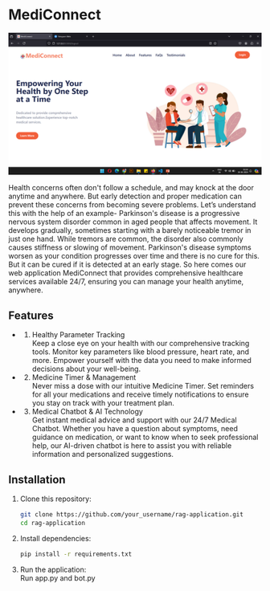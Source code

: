 # MediConnect

![Screenshot](img1.png)

Health concerns often don't follow a schedule, and may knock at the door anytime and anywhere. But early detection and proper medication can prevent these concerns from becoming severe problems. Let’s understand this with the help of an example- Parkinson's disease is a progressive nervous system disorder common in aged people that affects movement. It develops gradually, sometimes starting with a barely noticeable tremor in just one hand. While tremors are common, the disorder also commonly causes stiffness or slowing of movement. Parkinson's disease symptoms worsen as your condition progresses over time and there is no cure for this. But it can be cured if it is detected at an early stage. So here comes our web application MediConnect that provides comprehensive healthcare services available 24/7, ensuring you can manage your health anytime, anywhere.<br>



## Features
* 1. Healthy Parameter Tracking <br>
Keep a close eye on your health with our comprehensive tracking tools. Monitor key parameters like blood pressure, heart rate, and more. Empower yourself with the data you need to make informed decisions about your well-being.

* 2. Medicine Timer & Management <br>
Never miss a dose with our intuitive Medicine Timer. Set reminders for all your medications and receive timely notifications to ensure you stay on track with your treatment plan.

* 3. Medical Chatbot & AI Technology<br>
Get instant medical advice and support with our 24/7 Medical Chatbot. Whether you have a question about symptoms, need guidance on medication, or want to know when to seek professional help, our AI-driven chatbot is here to assist you with reliable information and personalized suggestions.



## Installation

1. Clone this repository:

    ```bash
    git clone https://github.com/your_username/rag-application.git
    cd rag-application
    ```

2. Install dependencies:

    ```bash
    pip install -r requirements.txt
    ```
  
3. Run the application:<br>
    Run app.py and bot.py 
